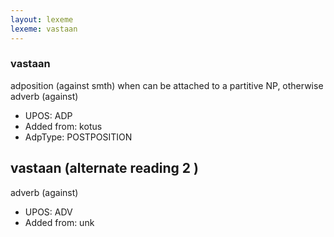 ```yaml
---
layout: lexeme
lexeme: vastaan
---
```


###  vastaan

adposition (against smth) when can be attached to a partitive NP, otherwise adverb (against)
* UPOS:  ADP
* Added from:  kotus
* AdpType:  POSTPOSITION


## vastaan (alternate reading 2 )

adverb (against)
* UPOS:  ADV
* Added from:  unk

